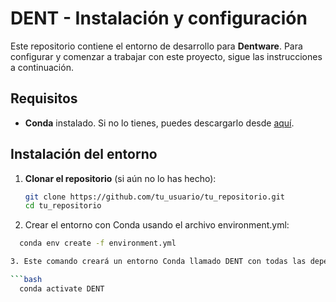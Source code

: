 # DENT - Instalación y configuración

Este repositorio contiene el entorno de desarrollo para **Dentware**. Para configurar y comenzar a trabajar con este proyecto, sigue las instrucciones a continuación.

## Requisitos

- **Conda** instalado. Si no lo tienes, puedes descargarlo desde [aquí](https://docs.conda.io/projects/conda/en/latest/user-guide/install/index.html).

## Instalación del entorno

1. **Clonar el repositorio** (si aún no lo has hecho):

   ```bash
   git clone https://github.com/tu_usuario/tu_repositorio.git
   cd tu_repositorio
   
2. Crear el entorno con Conda usando el archivo environment.yml:

  ```bash
    conda env create -f environment.yml

3. Este comando creará un entorno Conda llamado DENT con todas las dependencias necesarias. Activar el entorno:

  ```bash
    conda activate DENT
